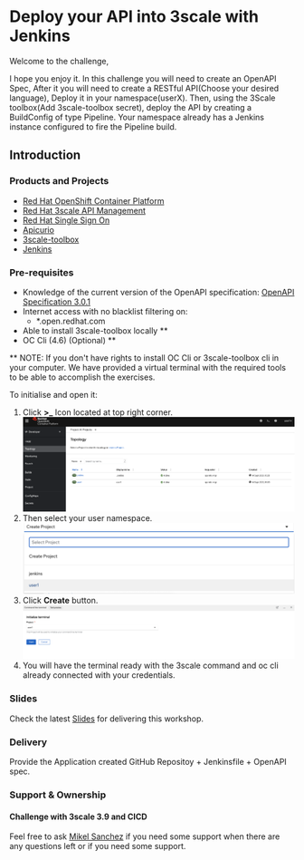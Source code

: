 # Deploy your API into 3scale with Jenkins

Welcome to the challenge,

I hope you enjoy it. In this challenge you will need to create an OpenAPI Spec, After it you will need to create a RESTful API(Choose your desired language), Deploy it in your namespace(userX). Then, using the 3Scale toolbox(Add 3scale-toolbox secret), deploy the API by creating a BuildConfig of type Pipeline. Your namespace already has a Jenkins instance configured to fire the Pipeline build.

## Introduction

### Products and Projects

* [Red Hat OpenShift Container Platform](https://www.redhat.com/en/technologies/cloud-computing/openshift)
* [Red Hat 3scale API Management](https://www.redhat.com/en/technologies/jboss-middleware/3scale)
* [Red Hat Single Sign On](https://access.redhat.com/products/red-hat-single-sign-on)
* [Apicurio](https://www.apicur.io/)
* [3scale-toolbox](https://github.com/3scale/3scale_toolbox/)
* [Jenkins](https://www.jenkins.io/)

### Pre-requisites

* Knowledge of the current version of the OpenAPI specification: [OpenAPI Specification 3.0.1](https://github.com/OAI/OpenAPI-Specification/blob/master/versions/3.0.1.md)
* Internet access with no blacklist filtering on:
  * *.open.redhat.com
* Able to install 3scale-toolbox locally **
* OC Cli (4.6) (Optional) **

** NOTE:
If you don't have rights to install OC Cli or 3scale-toolbox cli in your computer. We have provided a virtual terminal with the required tools to be able to accomplish the exercises.

To initialise and open it:

1. Click **>_** Icon located at top right corner.
   ![Terminal 1](images/terminal1.png)
2. Then select your user namespace.
   ![Terminal 2](images/terminal2.png)
3. Click **Create** button.
   ![Terminal 3](images/terminal3.png)
4. You will have the terminal ready with the 3scale command and oc cli already connected with your credentials.

### Slides

Check the latest [Slides](https://docs.google.com/presentation/d/1CyiZRPCb6Bx5UzVF0polnQjQYCGwAS2W/edit?usp=sharing&ouid=109157093707311280335&rtpof=true&sd=true) for delivering this workshop.

### Delivery

Provide the Application created GitHub Repositoy + Jenkinsfile + OpenAPI spec.

### Support & Ownership

#### Challenge with 3scale 3.9 and CICD

Feel free to ask [Mikel Sanchez](mailto:misanche@redhat.com) if you need some support when there are any questions left or if you need some support.
